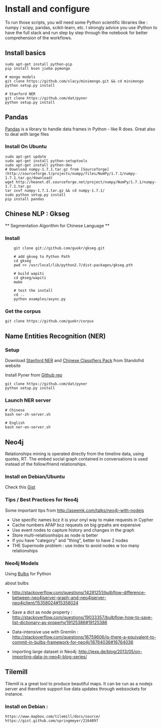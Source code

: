 # Install and configure

To run those scripts, you will need some Python scientific libraries like : numpy / scipy, pandas, scikit-learn, etc. I strongly advice you use iPython to have the full stack and run step by step through the notebook for better comprehension of the workflows.

## Install basics

    sudo apt-get install python-pip
    pip install bson jieba pymongo

    # mongo models
    git clone https://github.com/slacy/minimongo.git && cd minimongo 
    python setup.py install

    # Stanford NER
    git clone https://github.com/dat/pyner
    python setup.py install


## Pandas

[Pandas](http://pandas.pydata.org/) is a library to handle data frames in Python - like R does. Great also to deal with large files

### Install On Ubuntu

    sudo apt-get update
    sudo apt-get install python-setuptools
    sudo apt-get install python-dev
    # Download numpy-1.7.1.tar.gz from [Sourceforge](http://sourceforge.t/projects/numpy/files/NumPy/1.7.1/numpy-1.7.1.tar.gz/download)
    wget http://heanet.dl.sourceforge.net/project/numpy/NumPy/1.7.1/numpy-1.7.1.tar.gz
    tar zxvf numpy-1.7.1.tar.gz && cd numpy-1.7.1/
    sudo python setup.py install
    pip install pandas


## Chinese NLP : Gkseg

** Segmentation Algorithm for Chinese Language ** 

### Install

```
    git clone git://github.com/guokr/gkseg.git

    # add gkseg to Python Path
    cd gkseg
    pwd >> /usr/local/lib/python2.7/dist-packages/gkseg.pth

    # build wapiti
    cd gkseg/wapiti
    make

    # test the install
    cd ..
    python examples/async.py

```

### Get the corpus

    git clone https://github.com/guokr/corpus

## Name Entities Recognition (NER)

### Setup

Download [Stanford NER](http://nlp.stanford.edu/software/CRF-NER.shtml)  and [Chinese Classifiers Pack](http://nlp.stanford.edu/software/CRF-NER.shtml) from Standofrd website

Install Pyner from [Github rep](https://github.com/dat/pyner)

    git clone https://github.com/dat/pyner
    python setup.py install

### Launch NER server

    # Chinese
    bash ner-zh-server.sh
    
    # English
    bash ner-en-server.sh


## Neo4j

Relationships mining is operated directly from the timeline data, using quotes, RT.
The embed social graph contained in conversations is used instead of the follow/friend relationships.


### Install on Debian/Ubuntu 

Check this [Gist](https://gist.github.com/quinn/1307556) 

### Tips / Best Practices for Neo4j
Some important tips from http://aseemk.com/talks/neo4j-with-nodejs

* Use specific names bcz it is your onyl way to make requests in Cypher
* Cache numbers AFAP bcz requests on big grpahs are expensive
* Use event nodes to capture history and changes in the graph
* Store multi-relatiosnhsips as node is better
* If you have "category" and "thing", better to have 2 nodes
* THE Supernode problem : use index to avoid nodes w too many relationships

### Neo4j Models

Using [Bulbs](http://bulbflow.com/) for Python

about bulbs

* http://stackoverflow.com/questions/14281251/bulbflow-difference-between-neo4jserver-graph-and-neo4jserver-neo4jclient/15358024#15358024

* Save a dict as node property : http://stackoverflow.com/questions/19033357/bulbflow-how-to-save-list-dictionary-as-property/19125386#19125386

* Data-intensive use with Gremlin : http://stackoverflow.com/questions/16759606/is-there-a-equivalent-to-commit-in-bulbs-framework-for-neo4j/16764036#16764036

* importing large dataset in Neo4j :http://jexp.de/blog/2013/05/on-importing-data-in-neo4j-blog-series/

## Tilemill

Tilemill is a great tool to produce beautiful maps. It can be run as a nodejs server and therefore support live data updates through websockets for instance. 

### Install on Debian : 
    
    https://www.mapbox.com/tilemill/docs/source/
    https://gist.github.com/springmeyer/2164897